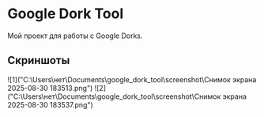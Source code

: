 # Google Dork Tool

Мой проект для работы с Google Dorks.

## Скриншоты
![1]("C:\Users\нет\Documents\google_dork_tool\screenshot\Снимок экрана 2025-08-30 183513.png")
![2]("C:\Users\нет\Documents\google_dork_tool\screenshot\Снимок экрана 2025-08-30 183537.png")
